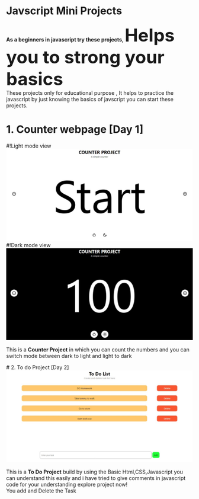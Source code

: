 # Javscript Mini Projects
 <b>As a beginners in javascript try these projects, <font size="90px">Helps you to strong your basics</font></b>
 <br>
 These projects only for educational purpose , It helps to practice the javascript by just knowing the basics of javscript you can start these projects.
 # 1. Counter webpage [Day 1]
 #!Light mode view
 <img src="https://raw.githubusercontent.com/arshcode999/Javscript-Mini-Projects/main/counter%20project/Preview/light%20mode.jpeg">
 <br>
  #!Dark mode view
 <img src="https://raw.githubusercontent.com/arshcode999/Javscript-Mini-Projects/main/counter%20project/Preview/dark%20mode.jpeg">
 <p>This is a <b>Counter Project</b> in which you can count the numbers and you can switch mode between dark to light and light to dark</p>
 # 2. To do Project [Day 2]
  <img src="https://raw.githubusercontent.com/arshcode999/Javscript-Mini-Projects/main/To%20Do%20app/preview/To%20do.jpeg">
  <p>This is a <b>To Do Project</b> build by using the Basic Html,CSS,Javascript you can understand this easily and i have tried to give comments in javascript code for your understanding explore project now!<br>You add and Delete the Task</p>
